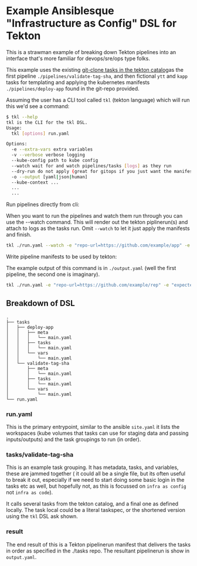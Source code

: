 # Example Ansiblesque "Infrastructure as Config" DSL for Tekton

This is a strawman example of breaking down Tekton pipelines into an interface that's more familiar for
devops/sre/ops type folks.

This example uses the existing [git-clone tasks in the tekton catalog](https://github.com/tektoncd/catalog/blob/master/task/git-clone/0.2/samples/using-git-clone-result.yaml)as the first pipeline `./pipelines/validate-tag-sha`, and then fictional `ytt` and `kapp` tasks for templating and applying the kubernetes manifests `./pipelines/deploy-app` found in the git-repo provided.

Assuming the user has a CLI tool called `tkl` (tekton language) which will run this we'd see a command:

```bash
$ tkl --help
tkl is the CLI for the tkl DSL.
Usage:
  tkl [options] run.yaml

Options:
  -e --extra-vars extra variables
  -v --verbose verbose logging
  --kube-config path to kube config
  --watch wait for and watch pipelines/tasks [logs] as they run
  --dry-run do not apply (great for gitops if you just want the manifests)
  -o --output [yaml|json|human]
  --kube-context ...
  ...
  ...
```

Run pipelines directly from cli:

When you want to run the pipelines and watch them run through you can use the --watch command.  This will render out the tekton piplinerun(s) and attach to logs as the tasks run.  Omit `--watch` to let it just apply the manifests and finish.

```bash
tkl ./run.yaml --watch -e "repo-url=https://github.com/example/app" -e "expected-sha=gefrewr3"
```

Write pipeline manifests to be used by tekton:

The example output of this command is in `./output.yaml` (well the first pipeline, the second one is imaginary).

```bash
tkl ./run.yaml -e "repo-url=https://github.com/example/rep" -e "expected-sha=gefrewr3" -o yaml | tekton apply
```

## Breakdown of DSL

```
.
├── tasks
│   ├── deploy-app
│   │   ├── meta
│   │   │   └── main.yaml
│   │   ├── tasks
│   │   │   └── main.yaml
│   │   └── vars
│   │       └── main.yaml
│   └── validate-tag-sha
│       ├── meta
│       │   └── main.yaml
│       ├── tasks
│       │   └── main.yaml
│       └── vars
│           └── main.yaml
└── run.yaml
```

### run.yaml

This is the primary entrypoint, similar to the ansible `site.yaml` it lists the workspaces (kube volumes that tasks can use for staging data and passing inputs/outputs) and the task groupings to run (in order).

### tasks/validate-tag-sha

This is an example task grouping.  It has metadata, tasks, and variables, these are jammed together ( it could all be a single file, but its often useful to break it out, especially if we need to start doing some basic login in the tasks etc as well, but hopefully not, as this is focussed on `infra as config` not `infra as code`).

It calls several tasks from the tekton catalog, and a final one as defined locally. The task local could be a literal taskspec, or the shortened version using the `tkl` DSL ask shown.


### result

The end result of this is a Tekton pipelinerun manifest that delivers the tasks in order as specified in the ./tasks repo.  The resultant pipelinerun is show in `output.yaml`.